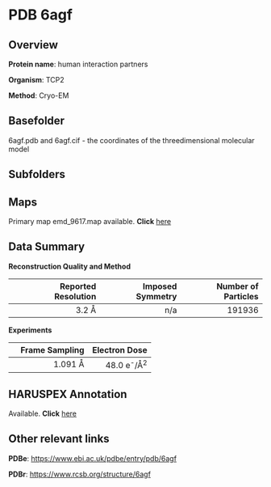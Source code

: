 # PDB 6agf

## Overview

**Protein name**: human interaction partners

**Organism**: TCP2

**Method**: Cryo-EM



## Basefolder

6agf.pdb and 6agf.cif - the coordinates of the threedimensional molecular model

## Subfolders









## Maps

Primary map emd_9617.map available. **Click** [here](http://ftp.wwpdb.org/pub/emdb/structures/EMD-9617/map/) 

## Data Summary
**Reconstruction Quality and Method**

|   | Reported Resolution | Imposed Symmetry | Number of Particles |
|---|-------------:|----------------:|--------------:|
|   |3.2 Å|n/a|191936|

**Experiments**

|   | Frame Sampling | Electron Dose |
|---|-------------:|----------------:|
|   |1.091 Å|48.0 e<sup>-</sup>/Å<sup>2</sup>|

## HARUSPEX Annotation

Available. **Click** [here](https://zenodo.org/record/3820207)

## Other relevant links 
**PDBe**:  https://www.ebi.ac.uk/pdbe/entry/pdb/6agf
 
**PDBr**: https://www.rcsb.org/structure/6agf 
